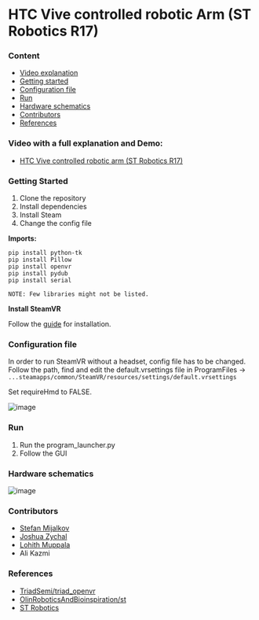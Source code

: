 # HTC Vive controlled robotic Arm (ST Robotics R17)

### Content
- [Video explanation](#video-with-a-full-explanation)
- [Getting started](#getting-started)
- [Configuration file](#configuration-file)
- [Run](#run)
- [Hardware schematics](#hardware-schematics)
- [Contributors](#contributors)
- [References](#references)

### **Video with a full explanation and Demo:**
- [HTC Vive controlled robotic arm (ST Robotics R17)](https://www.youtube.com/watch?v=tr84YwzHvdM)

### **Getting Started**

1. Clone the repository
2. Install dependencies
3. Install Steam
4. Change the config file



**Imports:**
```
pip install python-tk
pip install Pillow
pip install openvr
pip install pydub
pip install serial

NOTE: Few libraries might not be listed.
```


**Install SteamVR**

Follow the [guide](https://www.acer.com/ac/en/US/content/windows-mixed-reality-setup-steamvr) for installation.



### **Configuration file**

In order to run SteamVR without a headset, config file has to be changed.
Follow the path, find and edit the default.vrsettings file in ProgramFiles ->
`...steamapps/common/SteamVR/resources/settings/default.vrsettings`

Set requireHmd to FALSE.

![image](https://user-images.githubusercontent.com/65141613/110067189-cb74c480-7d38-11eb-8cfe-9b1578b6ddcf.png)



### **Run**

1. Run the program_launcher.py
1. Follow the GUI


### **Hardware schematics**

![image](https://user-images.githubusercontent.com/65141613/110068133-a6815100-7d3a-11eb-8017-9875347dde6a.png)



### **Contributors**
- [Stefan Mijalkov](https://smijal.github.io/)
- [Joshua Zychal](https://www.linkedin.com/in/josh-zychal-1a4278191/)
- [Lohith Muppala](https://www.linkedin.com/in/lohithmuppala/)
- Ali Kazmi



### **References**
- [TriadSemi/triad_openvr](https://github.com/TriadSemi/triad_openvr)
- [OlinRoboticsAndBioinspiration/st](https://github.com/OlinRoboticsAndBioinspiration/st/blob/master/st.py)
- [ST Robotics](https://strobotics.com/info2.htm)


